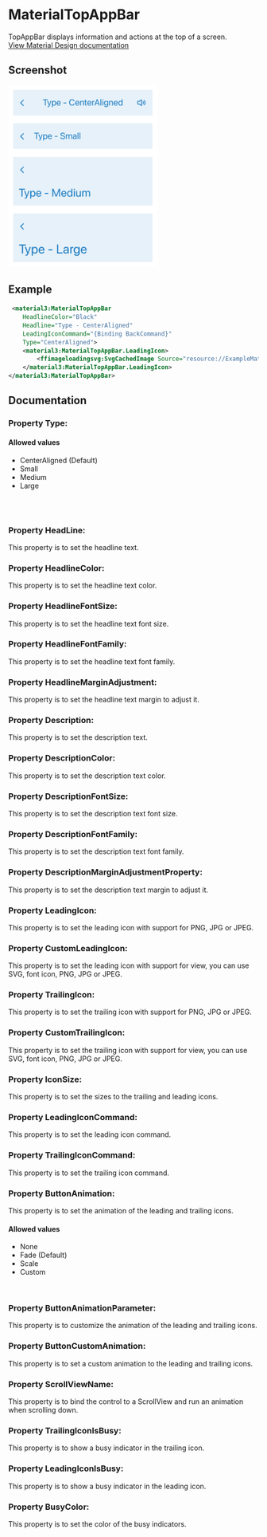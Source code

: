 # MaterialTopAppBar
TopAppBar displays information and actions at the top of a screen.
<br/>
[View Material Design documentation](https://m3.material.io/components/top-app-bar/overview)

## Screenshot
<img src="https://github.com/HorusSoftwareUY/MaterialDesignControlsPlugin/blob/master/screenshots/topappbar_preview.png" width="300">

## Example
```XML
 <material3:MaterialTopAppBar
    HeadlineColor="Black"
    Headline="Type - CenterAligned"
    LeadingIconCommand="{Binding BackCommand}"
    Type="CenterAligned">
    <material3:MaterialTopAppBar.LeadingIcon>
        <ffimageloadingsvg:SvgCachedImage Source="resource://ExampleMaterialDesignControls.Resources.Svg.ic_back_blue.svg" />
    </material3:MaterialTopAppBar.LeadingIcon>
</material3:MaterialTopAppBar>
```

## Documentation

### Property Type:
#### Allowed values
- CenterAligned (Default)
- Small
- Medium
- Large
<br/>
<br/>

### Property HeadLine:
This property is to set the headline text.
<br/>

### Property HeadlineColor:
This property is to set the headline text color.
<br/>

### Property HeadlineFontSize:
This property is to set the headline text font size.
<br/>

### Property HeadlineFontFamily:
This property is to set the headline text font family.
<br/>

### Property HeadlineMarginAdjustment:
This property is to set the headline text margin to adjust it.
<br/>

### Property Description:
This property is to set the description text.
<br/>

### Property DescriptionColor:
This property is to set the description text color.
<br/>

### Property DescriptionFontSize:
This property is to set the description text font size.
<br/>

### Property DescriptionFontFamily:
This property is to set the description text font family.
<br/>

### Property DescriptionMarginAdjustmentProperty:
This property is to set the description text margin to adjust it.
<br/>

### Property LeadingIcon:
This property is to set the leading icon with support for PNG, JPG or JPEG.
<br/>

### Property CustomLeadingIcon:
This property is to set the leading icon with support for view, you can use SVG, font icon, PNG, JPG or JPEG.
<br/>

### Property TrailingIcon:
This property is to set the trailing icon with support for PNG, JPG or JPEG.
<br/>

### Property CustomTrailingIcon:
This property is to set the trailing icon with support for view, you can use SVG, font icon, PNG, JPG or JPEG.
<br/>

### Property IconSize:
This property is to set the sizes to the trailing and leading icons.
<br/>

### Property LeadingIconCommand:
This property is to set the leading icon command.
<br/>

### Property TrailingIconCommand:
This property is to set the trailing icon command.
<br/>

### Property ButtonAnimation:
This property is to set the animation of the leading and trailing icons.
<br/>

#### Allowed values
- None
- Fade (Default)
- Scale
- Custom
<br/>

### Property ButtonAnimationParameter:
This property is to customize the animation of the leading and trailing icons.
<br/>

### Property ButtonCustomAnimation:
This property is to set a custom animation to the leading and trailing icons.
<br/>

### Property ScrollViewName:
This property is to bind the control to a ScrollView and run an animation when scrolling down.
<br/>

### Property TrailingIconIsBusy:
This property is to show a busy indicator in the trailing icon.
<br/>

### Property LeadingIconIsBusy:
This property is to show a busy indicator in the leading icon.
<br/>

### Property BusyColor:
This property is to set the color of the busy indicators.
<br/>